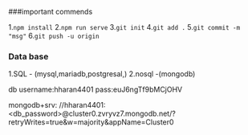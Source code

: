 ###important commends

1.`npm install`
2.`npm run serve`
3.`git init`
4.`git add .`
5.`git commit -m "msg"`
6.`git push -u origin`


### Data base

1.SQL - (mysql,mariadb,postgresal,)
2.nosql -(mongodb)


db username:hharan4401
pass:euJ6ngTf9bMCjOHV


mongodb+srv:
//hharan4401:<db_password>@cluster0.zvryvz7.mongodb.net/?retryWrites=true&w=majority&appName=Cluster0